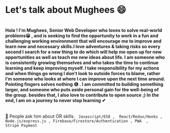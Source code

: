# Let's talk about Mughees :smile:	 <h1> 
  
#### Hola ! I'm Mughees, Senior Web Developer who loves to solve real-world problems😀 , and is seeking to find the opportunity to work in a fun and challenging working   environment that will encourage me to improve and learn new and necessary skills.I love adventures & taking risks so every second I search for a new thing to do which  will  help me open up for new opportunities as well as teach me new ideas about life. I am someone who is consistently growing themselves and who takes the time to  continue learning and keep improving myself. I take responsibility for my actions and when things go wrong I don’t look to outside forces to blame, rather I’m someone   who looks at where I can improve upon the next time around. Pointing fingers solves nothing 😅 . I am committed to building something larger, and someone who puts aside  personal gain for the well-being of the group. besides that, I also love to contribute to open source ;) In the end, I am on a journey to never stop learning ✔ <h6>



💬  People ask him about OR skills. ```  Javascript/ES8 ,  React/Redux/Hooks , Node.js/express.js , Firebase/Firestore/Authentication , PWA  ,  Stripe Payment ```

